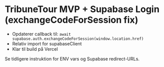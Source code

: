 # TribuneTour MVP + Supabase Login (exchangeCodeForSession fix)

- Opdaterer callback til: `await supabase.auth.exchangeCodeForSession(window.location.href)`
- Relativ import for supabaseClient
- Klar til build på Vercel

Se tidligere instruktion for ENV vars og Supabase redirect-URLs.
